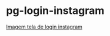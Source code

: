 # pg-login-instagram


[Imagem tela de login instagram](https://uploaddeimagens.com.br/imagens/Bjd0P5Y)

